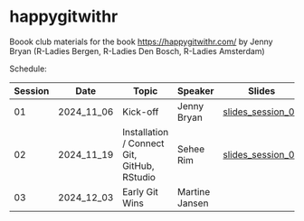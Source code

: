 # happygitwithr

Boook club materials for the book https://happygitwithr.com/  by Jenny Bryan (R-Ladies Bergen, R-Ladies Den Bosch, R-Ladies Amsterdam)  

Schedule:  

| Session | Date        | Topic          | Speaker        | Slides              | 
| ------- | ----------- |----------------|----------------|---------------------|
| 01      | 2024_11_06  | Kick-off       | Jenny Bryan    | [slides_session_01](https://github.com/rladiesboookclub/happygitwithr/blob/main/session_01_20241106/session_01_intro.pdf)|
| 02      | 2024_11_19  | Installation / Connect Git, GitHub, RStudio | Sehee Rim      | [slides_session_01]([https://github.com/rladiesboookclub/happygitwithr/blob/main/session_01_20241106/session_01_intro.pdf](https://github.com/rladiesboookclub/happygitwithr/blob/main/session_02_20241120/Session%2002_%20Ch%202%20(Installation)%20%26%20Ch%203%20(Connect%20Git%2C%20GitHub%2C%20RStudio).pdf))|
| 03      | 2024_12_03  | Early Git Wins | Martine Jansen |                     |
